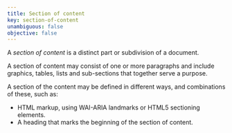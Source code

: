 ```yaml
---
title: Section of content
key: section-of-content
unambiguous: false
objective: false
---
```


A _section of content_ is a distinct part or subdivision of a document.

A section of content may consist of one or more paragraphs and include graphics, tables, lists and sub-sections that together serve a purpose.

A section of the content may be defined in different ways, and combinations of these, such as:

- HTML markup, using WAI-ARIA landmarks or HTML5 sectioning elements.
- A heading that marks the beginning of the section of content.
